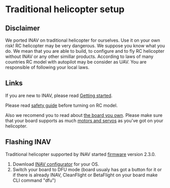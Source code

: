 # Traditional helicopter setup

## Disclaimer
We ported INAV on traditional helicopter for ourselves. Use it on your own risk! RC helicopter may be very dangerous. We suppose you know what you do. We mean that you are able to build, to configure and to fly RC helicopter without INAV or any other simillar products. According to laws of many countries RC model with autopilot may be consider as UAV. You are responsible of following your local laws.

## Links
If you are new to INAV, please read [Getting started](https://github.com/iNavFlight/inav/blob/master/docs/Getting%20Started.md).

Please read [safety guide](https://github.com/iNavFlight/inav/blob/master/docs/Safety.md) before turning on RC model.

Also we recomend you to read about [the board you own](https://github.com/iNavFlight/inav/blob/master/docs/Boards.md).
Please make sure that your board supports as much [motors and servos](https://github.com/iNavFlight/inav/blob/master/docs/ESC%20and%20servo%20outputs.md) as you've got on your helicopter.

## Flashing INAV
Traditional helicopter supported by INAV started [firmware](https://github.com/iNavFlight/inav/releases) version 2.3.0.
1. Download [INAV configurator](https://github.com/iNavFlight/inav-configurator) for your OS.
2. Switch your board to DFU mode (board usualy has got a button for it or if there is already INAV, CleanFlight or BetaFlight on your board make CLI command "dfu")
